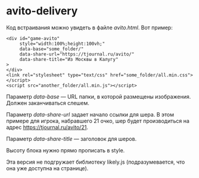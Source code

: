 # avito-delivery

Код встраивания можно увидеть в файле *avito.html*. Вот пример:

    <div id="game-avito"
         style="width:100%;height:100vh;"
         data-base="some_folder/"
         data-share-url="https://tjournal.ru/avito/"
         data-share-title="Из Москвы в Калугу"
    >
    </div>
    <link rel="stylesheet" type="text/css" href="some_folder/all.min.css"></script>
    <script src="another_folder/all.min.js"></script>

Параметр *data-base* — URL папки, в которой размещены изображения. Должен заканчиваться слешем.

Параметр *data-share-url* задает начало ссылки для шера. В этом примере для игрока, набравшего 21 очко, шер будет производиться на адрес https://tjournal.ru/avito/21.

Параметр *data-share-title* — заголовок для шеров.

Высоту блока нужно прямо прописать в style.

Эта версия не подгружает библиотеку likely.js (подразумевается, что она уже доступна на странице).